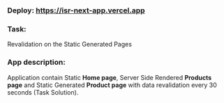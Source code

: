 ### Deploy: https://isr-next-app.vercel.app
### Task: 
Revalidation on the Static Generated Pages
### App description: 
Application contain Static **Home page**, Server Side Rendered **Products page** and Static Generated **Product page** with data revalidation every 30 seconds (Task Solution).
